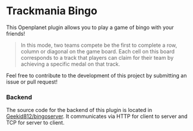 # Trackmania Bingo
This Openplanet plugin allows you to play a game of bingo with your friends!

> In this mode, two teams compete be the first to complete a row, column or diagonal on the game board. Each cell on this board corresponds to a track that players can claim for their team by achieving a specific medal on that track.

Feel free to contribute to the development of this project by submitting an issue or pull request!

### Backend

The source code for the backend of this plugin is located in [Geekid812/bingoserver](https://github.com/Geekid812/bingoserver).
It communicates via HTTP for client to server and TCP for server to client.
